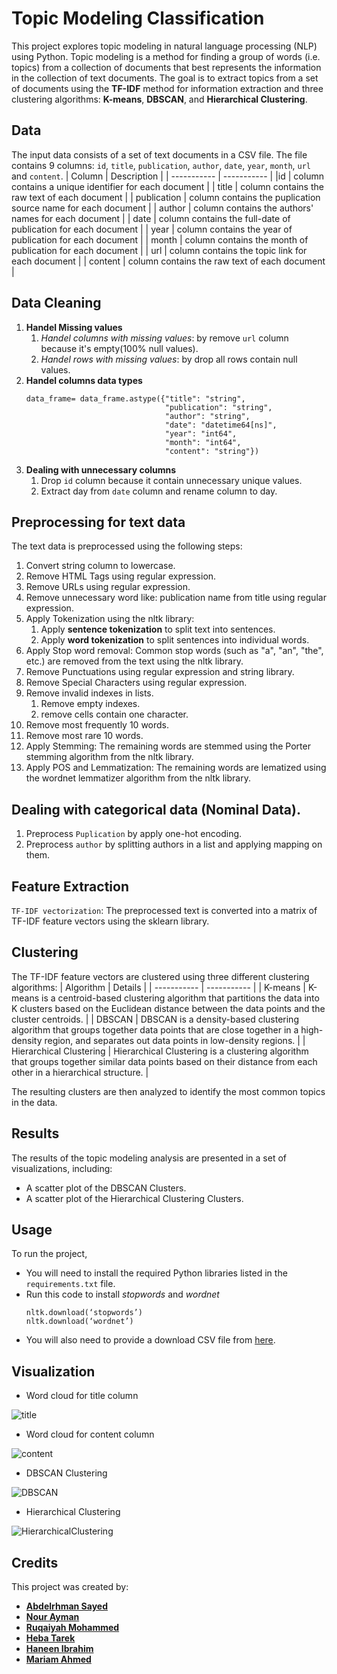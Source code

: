 # Topic Modeling Classification
This project explores topic modeling in natural language processing (NLP) using Python. Topic modeling is a method for finding a group of words (i.e. topics) from a collection of documents that best represents the information in the collection of text documents. The goal is to extract topics from a set of documents using the **TF-IDF** method for information extraction and three clustering algorithms: **K-means**, **DBSCAN**, and **Hierarchical Clustering**.

## Data
The input data consists of a set of text documents in a CSV file. 
The file contains 9 columns: `id`, `title`, `publication`, `author`, `date`, `year`, `month`, `url` and `content`. 
| Column      | Description |
| ----------- | ----------- |
|id | column contains a unique identifier for each document |
| title | column contains the raw text of each document |
| publication | column contains the puplication source name for each document |
| author | column contains the authors' names for each document |
| date | column contains the full-date of publication for each document |
| year | column contains the year of publication for each document |
| month | column contains the month of publication for each document |
| url | column contains the topic link for each document |
| content | column contains the raw text of each document |

## Data Cleaning
1. **Handel Missing values**
    1. _Handel columns with missing values_: by remove `url` column because it's empty(100% null values).
    2. _Handel rows with missing values_: by drop all rows contain null values.
2. **Handel columns data types**
    ```
    data_frame= data_frame.astype({"title": "string",
                                   "publication": "string",
                                   "author": "string",
                                   "date": "datetime64[ns]",
                                   "year": "int64",
                                   "month": "int64",
                                   "content": "string"})
    ```
3. **Dealing with unnecessary columns**
    1. Drop `id` column because it contain unnecessary unique values.
    2. Extract day from `date` column and rename column to day.

## Preprocessing for text data
The text data is preprocessed using the following steps:
1. Convert string column to lowercase.
2. Remove HTML Tags using regular expression.
3. Remove URLs using regular expression.
4. Remove unnecessary word like: publication name from title using regular expression.
5. Apply Tokenization using the nltk library: 
    1. Apply **sentence tokenization** to split text into sentences.
    2. Apply **word tokenization** to split sentences into individual words.
6. Apply Stop word removal: Common stop words (such as "a", "an", "the", etc.) are removed from the text using the nltk library.
7. Remove Punctuations using regular expression and string library.
8. Remove Special Characters using regular expression.
9. Remove invalid indexes in lists.
    1. Remove empty indexes.
    2. remove cells contain one character.
10. Remove most frequently 10 words.
11. Remove most rare 10 words.
12. Apply Stemming: The remaining words are stemmed using the Porter stemming algorithm from the nltk library.
13. Apply POS and Lemmatization: The remaining words are lematized using the wordnet lemmatizer  algorithm from the nltk library.

## Dealing with categorical data (Nominal Data).
1. Preprocess `Puplication` by apply one-hot encoding.
2. Preprocess `author` by splitting authors in a list and applying mapping on them.

## Feature Extraction
`TF-IDF vectorization`: The preprocessed text is converted into a matrix of TF-IDF feature vectors using the sklearn library.

## Clustering
The TF-IDF feature vectors are clustered using three different clustering algorithms:
| Algorithm   | Details |
| ----------- | ----------- |
| K-means | K-means is a centroid-based clustering algorithm that partitions the data into K clusters based on the Euclidean distance between the data points and the cluster centroids. |
| DBSCAN | DBSCAN is a density-based clustering algorithm that groups together data points that are close together in a high-density region, and separates out data points in low-density regions. |
| Hierarchical Clustering | Hierarchical Clustering is a clustering algorithm that groups together similar data points based on their distance from each other in a hierarchical structure. |


The resulting clusters are then analyzed to identify the most common topics in the data.

## Results
The results of the topic modeling analysis are presented in a set of visualizations, including:
- A scatter plot of the DBSCAN Clusters.
- A scatter plot of the Hierarchical Clustering Clusters.

## Usage
To run the project, 
- You will need to install the required Python libraries listed in the `requirements.txt` file.
- Run this code to install _stopwords_ and _wordnet_
    ```
    nltk.download(‘stopwords’)
    nltk.download(‘wordnet’)
    ```
- You will also need to provide a download CSV file from [here](https://files.fm/u/9yxgtuwh4).

## Visualization
- Word cloud for title column

![title](https://github.com/NourAyman10/NLP-Topic-Modeling-Classification/assets/83882344/17b62f16-d90f-4235-a52b-ef3ff5c87817)

- Word cloud for content column
  
![content](https://github.com/NourAyman10/NLP-Topic-Modeling-Classification/assets/83882344/5f405fc7-c878-4532-a391-32e1fc8dd916)

- DBSCAN Clustering

![DBSCAN](https://github.com/NourAyman10/NLP-Topic-Modeling-Classification/assets/83882344/695b4376-3552-45a2-bdb4-fe6b7fd280b3)

- Hierarchical Clustering
  
![HierarchicalClustering](https://github.com/NourAyman10/NLP-Topic-Modeling-Classification/assets/83882344/27439b99-fabf-4e77-8a03-c0e994ee1906)

## Credits
This project was created by:
- [**Abdelrhman Sayed**](https://github.com/Abdelrhman-Sayed70)
- [**Nour Ayman**](https://github.com/NourAyman10)
- [**Ruqaiyah Mohammed**](https://github.com/25Ruq)
- [**Heba Tarek**](https://github.com/hebatarekkamal) 
- [**Haneen Ibrahim**](https://github.com/HaneenIbrahim2)
- [**Mariam Ahmed**](https://github.com/MariamAhmeddd)
